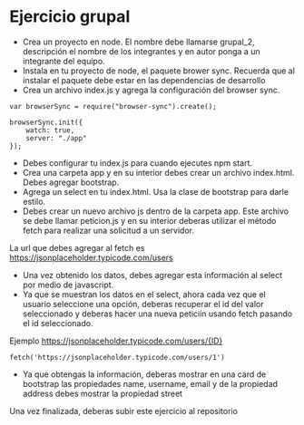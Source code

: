 # Ejercicio grupal

- Crea un proyecto en node. El nombre debe llamarse grupal_2, descripción el nombre de los integrantes y en autor ponga a un integrante del equipo.
- Instala en tu proyecto de node, el paquete brower sync. Recuerda que al instalar el paquete debe estar en las dependencias de desarrollo
- Crea un archivo index.js y agrega la configuración del browser sync.
```
var browserSync = require("browser-sync").create();

browserSync.init({
    watch: true,
    server: "./app"
});
```
- Debes configurar tu index.js para cuando ejecutes npm start.
- Crea una carpeta app y en su interior debes crear un archivo index.html. Debes agregar bootstrap.
- Agrega un select en tu index.html. Usa la clase de bootstrap para darle estilo.
- Debes crear un nuevo archivo js dentro de la carpeta app. Este archivo se debe llamar peticion.js y en su interior deberas utilizar el método fetch para realizar una solicitud a un servidor.

La url que debes agregar al fetch es https://jsonplaceholder.typicode.com/users
- Una vez obtenido los datos, debes agregar esta información al select por medio de javascript.
- Ya que se muestran los datos en el select, ahora cada vez que el usuario seleccione una opción, deberas recuperar el id del valor seleccionado y deberas hacer una nueva peticiín usando fetch pasando el id seleccionado. 

Ejemplo
https://jsonplaceholder.typicode.com/users/{ID}
```
fetch('https://jsonplaceholder.typicode.com/users/1')
```
- Ya que obtengas la información, deberas mostrar en una card de bootstrap las propiedades name, username, email y de la propiedad address debes mostrar la propiedad street

Una vez finalizada, deberas subir este ejercicio al repositorio

```
